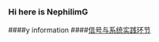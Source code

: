 ### Hi here is NephilimG
####y information
####[信号与系统实践环节](https://github.com/NephilimG/NephilimG.github.io)
